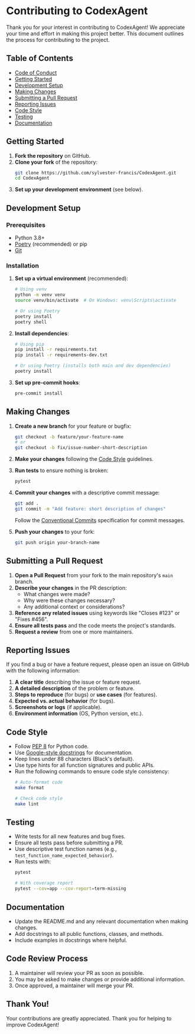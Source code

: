 # Contributing to CodexAgent

Thank you for your interest in contributing to CodexAgent! We appreciate your time and effort in making this project better. This document outlines the process for contributing to the project.

## Table of Contents

- [Code of Conduct](#code-of-conduct)
- [Getting Started](#getting-started)
- [Development Setup](#development-setup)
- [Making Changes](#making-changes)
- [Submitting a Pull Request](#submitting-a-pull-request)
- [Reporting Issues](#reporting-issues)
- [Code Style](#code-style)
- [Testing](#testing)
- [Documentation](#documentation)


## Getting Started

1. **Fork the repository** on GitHub.
2. **Clone your fork** of the repository:
   ```bash
   git clone https://github.com/sylvester-francis/CodexAgent.git
   cd CodexAgent
   ```
3. **Set up your development environment** (see below).

## Development Setup

### Prerequisites

- Python 3.8+
- [Poetry](https://python-poetry.org/) (recommended) or pip
- [Git](https://git-scm.com/)

### Installation

1. **Set up a virtual environment** (recommended):
   ```bash
   # Using venv
   python -m venv venv
   source venv/bin/activate  # On Windows: venv\Scripts\activate
   
   # Or using Poetry
   poetry install
   poetry shell
   ```

2. **Install dependencies**:
   ```bash
   # Using pip
   pip install -r requirements.txt
   pip install -r requirements-dev.txt
   
   # Or using Poetry (installs both main and dev dependencies)
   poetry install
   ```

3. **Set up pre-commit hooks**:
   ```bash
   pre-commit install
   ```

## Making Changes

1. **Create a new branch** for your feature or bugfix:
   ```bash
   git checkout -b feature/your-feature-name
   # or
   git checkout -b fix/issue-number-short-description
   ```

2. **Make your changes** following the [Code Style](#code-style) guidelines.

3. **Run tests** to ensure nothing is broken:
   ```bash
   pytest
   ```

4. **Commit your changes** with a descriptive commit message:
   ```bash
   git add .
   git commit -m "Add feature: short description of changes"
   ```
   
   Follow the [Conventional Commits](https://www.conventionalcommits.org/) specification for commit messages.

5. **Push your changes** to your fork:
   ```bash
   git push origin your-branch-name
   ```

## Submitting a Pull Request

1. **Open a Pull Request** from your fork to the main repository's `main` branch.
2. **Describe your changes** in the PR description:
   - What changes were made?
   - Why were these changes necessary?
   - Any additional context or considerations?
3. **Reference any related issues** using keywords like "Closes #123" or "Fixes #456".
4. **Ensure all tests pass** and the code meets the project's standards.
5. **Request a review** from one or more maintainers.

## Reporting Issues

If you find a bug or have a feature request, please open an issue on GitHub with the following information:

1. **A clear title** describing the issue or feature request.
2. **A detailed description** of the problem or feature.
3. **Steps to reproduce** (for bugs) or **use cases** (for features).
4. **Expected vs. actual behavior** (for bugs).
5. **Screenshots or logs** (if applicable).
6. **Environment information** (OS, Python version, etc.).

## Code Style

- Follow [PEP 8](https://www.python.org/dev/peps/pep-0008/) for Python code.
- Use [Google-style docstrings](https://google.github.io/styleguide/pyguide.html#38-comments-and-docstrings) for documentation.
- Keep lines under 88 characters (Black's default).
- Use type hints for all function signatures and public APIs.
- Run the following commands to ensure code style consistency:
  ```bash
  # Auto-format code
  make format
  
  # Check code style
  make lint
  ```

## Testing

- Write tests for all new features and bug fixes.
- Ensure all tests pass before submitting a PR.
- Use descriptive test function names (e.g., `test_function_name_expected_behavior`).
- Run tests with:
  ```bash
  pytest
  
  # With coverage report
  pytest --cov=app --cov-report=term-missing
  ```

## Documentation

- Update the README.md and any relevant documentation when making changes.
- Add docstrings to all public functions, classes, and methods.
- Include examples in docstrings where helpful.

## Code Review Process

1. A maintainer will review your PR as soon as possible.
2. You may be asked to make changes or provide additional information.
3. Once approved, a maintainer will merge your PR.

## Thank You!

Your contributions are greatly appreciated. Thank you for helping to improve CodexAgent!

